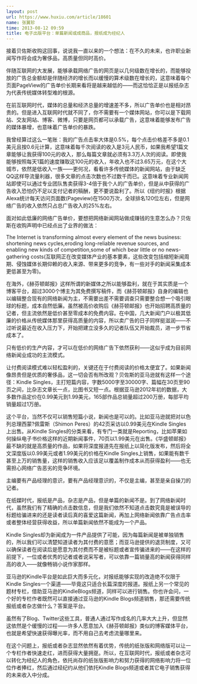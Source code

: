 ```yaml
---
layout: post
url: https://www.huxiu.com/article/18601
name: 张翼轸
time: 2013-08-12 09:59
title: 电子出版平台：单篇新闻或成商品，报纸成为经纪人
---
```

接着贝佐斯收购这回事，说说我一直以来的一个想法：在不久的未来，也许职业新闻写作将会成为奢侈品，高质量但同时高价。

伴随互联网的大发展，能够承载网络广告的网页是以几何级数在增长的，而能够投放的广告总金额却是伴随经济的增长而以缓慢的算术级数在增长的，这意味着每个页面PageView的广告单价长期来看将是越来越低的——而这恰恰正是以报纸杂志为代表传统媒体转型难的根源。

在前互联网时代，媒体的总量和经济总量的增速差不多，所以广告单价也是相对昂贵的。但是进入互联网时代就不同了，你不需要有一个媒体网站，你可以是下载网站、交友网站、博客、微博，只要是网页都可以承载广告，这意味着能够发布广告的媒体暴增，也意味着广告单价的暴跌。

我曾经算过这么一笔账：我的广告点击率大体是0.5%，每个点击价格差不多是0.1美元且按0.6元计算，这意味着每千次阅读的收入是3元人民币，如果我希望1篇文章能够让我获得100元的收入，那么每篇文章就必须有3.3万人次的阅读。即使我能够按照每天1篇的速度赚取这100元的收入，年收入也不过3.65万元，在这个大城市，依然是低收入一族——更何况，看看许多传统媒体的新闻网站，由于缺乏QQ这样导流量利器，很多文章的点击次数也不过数千而已。这意味着专业新闻网站即使可以通过专业团队售卖获得3-4倍于我个人的广告单价，但是从中获得的广告收入恐怕仍不足以支付记者的稿酬，更不要说盈利了。所以《纽约时报》根据Alexa统计每天访问页面数(Pageview)在1500万次，全球排名120位左右，但是网络广告的收入依然只占总广告收入的25%左右。

面对如此低廉的网络广告单价，要想把网络新闻网站做成赚钱的生意怎么办？贝佐斯在收购声明中已经点出了业界的做法：

The Internet is transforming almost every element of the news business: shortening news cycles,eroding long-reliable revenue sources, and enabling new kinds of competition,some of which bear little or no news-gathering costs(互联网正在改变媒体产业的基本要素，这些改变包括缩短新闻周期、侵蚀媒体长期仰赖的收入来源、带来更多的竞争，有一些对手的新闻采集成本更低甚至为零)。

在海外，《赫芬顿邮报》这样所谓的新媒体之所以能够盈利，就在于其实质是一个博客平台，超过3000个博主为其免费撰写稿件，而《赫芬顿邮报》自身的编辑也以编辑整合现有的网络新闻为主，不需要出差不需要调查只需要整合想一个吸引眼球的标题，成本自然低廉。虽然被高价收购后《赫芬顿邮报》也开始招聘高质量的记者，但主流依然是低价甚至零成本的免费内容。在中国，几大新闻门户以极其低廉的价格从传统媒体那里获得高质量的内容，所以卖广告的日子同样挺滋润——不过听说最近在收入压力下，开始把建立没多久的记者队伍又开始裁员，进一步节省成本了。

只有低价的生产内容，才可以在低价的网络广告下依然获利——这似乎成为目前网络新闻业成功的主流模式。

让付费阅读模式难以轻松盈利的，关键还在于付费阅读的价格太便宜了。如果新闻像昂贵但是优质的奢侈品，这一切会否有所改观？贝佐斯的亚马逊就有这样一个途径：Kindle Singles，主打短篇内容，字数5000字至30000字、篇幅在30页至90页之间，比杂志文章长一点，比图书又短一点。根据亚马逊2012年初的数据，大多数作品定价在0.99美元到1.99美元，165部作品总销量超过200万册，每部平均销量超过1万册。

这个平台，当然不仅可以销售短篇小说，新闻也是可以的。比如亚马逊就把对以色列总理西蒙?佩雷斯（Shimon Peres）的42页采访以0.99美元在Kindle Singles上出售。从Kindle Singles的分类来看，有专门一类就是Reporting，比如苹果如何操纵电子书价格这样的近期新闻事件，70页以1.99美元在出售。《华盛顿邮报》最不缺的就是高质量的作品，如果将深度报道先在报纸上以简化版发布，然后将全文深度版以0.99美元或者1.99美元的价格在Kindle Singles上销售，如果能有数千甚至上万的销售量，这样的销售收入应该足以覆盖制作成本从而获得盈利——也无需担心网络广告恶劣的竞争环境。

主编要有产品经理的意识，要有产品经理意识的，不仅是主编，甚至是亲自操刀的记者。

在纸媒时代，报纸是产品，杂志是产品，但是单篇的新闻不是。到了网络新闻时代，虽然我们有了精确的点击数信息，但是我们依然不知道点击数究竟是被误导的标题给骗进来的还是读者读后真的喜爱这篇新闻，再加上网络新闻依靠广告点击率或者整体经营获得收益，所以单篇新闻依然不能成为一个产品。

Kindle Singles却为新闻成为一件产品提供了可能，因为每篇新闻是被单独销售的，所以我们可以清楚知道读者为其付费的意愿；而亚马逊提供的退货制度，又可以确保读者在阅读后是愿意为其付费而不是被标题或者宣传骗进来的——在这样的前提下，一位或者优秀的记者或者说采写者，可以依靠一篇销量高的新闻获得同样高的收入——就像畅销小说作家那样。

亚马逊的Kindle平台是如此巨大而多元化，对报纸能够实现的改造绝不仅限于Kindle Singles一个渠道——毕竟这只适合长篇深度的报道。报纸上另一个常见的题材专栏，借助亚马逊的KindleBlogs频道，同样可以进行销售。你也许会问，一个好的专栏作者既然可以直接通过亚马逊的Kindle Blogs频道销售，那还需要传统报纸或者杂志做什么？答案是平台。

虽然有了Blog、Twitter这些工具，普通人通过写作成名的几率大大上升，但显然这依然是个缓慢的过程——许多人愿意加入《赫芬顿邮报》类似的博客媒体平台，也就是希望快速获得曝光率，而不用自己去考虑流量哪里来。

在这个问题上，报纸或者杂志显然依然有着优势，传统的纸张版和网络版可以让一个专栏作者快速走红，进而获得大量拥趸。所以，在互联网时代，报纸或者杂志可以转化为经纪人的角色，依托尚存的纸张版影响力和努力获得的网络影响力将一位位作者捧红，然后通过经纪约从他们依托Kindle Blogs频道或者其它电子销售获得的未来收入中分成。

